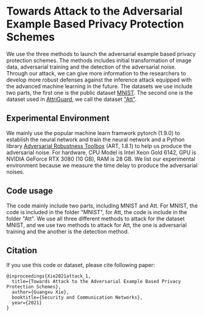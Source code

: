# Towards Attack to the Adversarial Example Based Privacy Protection Schemes
We use the three methods to launch the adversarial example based privacy protection schemes. The methods includes initial transformation of image data, adversarial training and the detection of the adversarial noise. Through our attack, we can give more information to the researchers to develop more robust defenses against the inference attack equipped with the advanced machine learning in the future. The datasets we use include two parts, the first one is the public dataset [MNIST](http://yann.lecun.com/exdb/mnist/). The second one is the dataset used in [AttriGuard](https://arxiv.org/abs/1805.04810), we call the dataset ["Att"](https://github.com/jjy1994/AttriGuard).
## Experimental  Environment
We mainly use the popular machine learn framwork pytorch (1.9.0) to establish the neural network and train the neural network and a Python library [Adversarial Robustness Toolbox](https://arxiv.org/abs/1807.01069) (ART, 1.8.1) to help us produce the adversarial noise. For hardware, CPU Model is Intel Xeon Gold 6142, GPU is NVIDIA GeForce RTX 3080 (10 GB), RAM is 28 GB. We list our experimental environment because we measure the time delay to produce the adversarial noises.
## Code usage
The code mainly include two parts, including MNIST and Att. For MNIST, the code is included in the folder "MNIST", for Att, the code is include in the folder "Att". We use all three different methods to attack for the dataset MNIST, and we use two methods to attack for Att, the one is adversarial training and the another is the detection method.
## Citation
If you use this code or dataset, please cite following paper:
```
@inproceedings{Xie2021attack_1,
  title={Towards Attack to the Adversarial Example Based Privacy Protection Schemes},
  author={Guangxu Xie},
  booktitle={Security and Communication Networks},
  year={2021}
}
```
